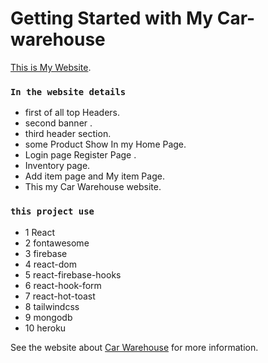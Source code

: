 # Getting Started with My Car-warehouse

 [This is My Website](https://car-warehouse-2291c.web.app/home).


### `In the website details`

- first of all top Headers.
- second banner .
- third header section.
- some Product Show In my Home Page.
- Login page Register Page .
- Inventory page.
- Add item page and My item Page.
- This my Car Warehouse website.

### `this project use `


- 1 React
- 2 fontawesome
- 3 firebase
- 4 react-dom
- 5 react-firebase-hooks
- 6 react-hook-form
- 7 react-hot-toast
- 8 tailwindcss
- 9 mongodb
- 10 heroku


See the website about [Car Warehouse](https://car-warehouse-2291c.web.app/home) for more information.


